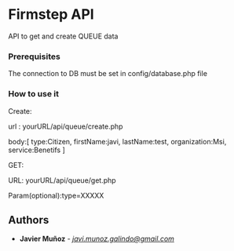 # Firmstep API

API to get and create QUEUE data

### Prerequisites
The connection to DB must be set in config/database.php file 

### How to use it

Create: 

url : yourURL/api/queue/create.php

body:[
type:Citizen,
firstName:javi,
lastName:test,
organization:Msi,
service:Benetifs
]

GET:

URL: yourURL/api/queue/get.php

Param(optional):type=XXXXX

## Authors

* **Javier Muñoz** - *javi.munoz.galindo@gmail.com*

